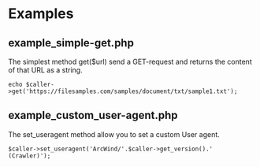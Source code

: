 # Examples

## example_simple-get.php
The simplest method get($url) send a GET-request and returns the content of that URL as a string.
```
echo $caller->get('https://filesamples.com/samples/document/txt/sample1.txt');
```

## example_custom_user-agent.php
The set_useragent method allow you to set a custom User agent.
```
$caller->set_useragent('ArcWind/'.$caller->get_version().' (Crawler)');
```